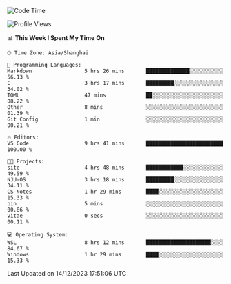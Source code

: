 <!--START_SECTION:waka-->
![Code Time](http://img.shields.io/badge/Code%20Time-1%2C432%20hrs%2032%20mins-blue)

![Profile Views](http://img.shields.io/badge/Profile%20Views-1-blue)

📊 **This Week I Spent My Time On** 

```text
🕑︎ Time Zone: Asia/Shanghai

💬 Programming Languages: 
Markdown                 5 hrs 26 mins       ██████████████░░░░░░░░░░░   56.13 % 
C                        3 hrs 17 mins       █████████░░░░░░░░░░░░░░░░   34.02 % 
TOML                     47 mins             ██░░░░░░░░░░░░░░░░░░░░░░░   08.22 % 
Other                    8 mins              ░░░░░░░░░░░░░░░░░░░░░░░░░   01.39 % 
Git Config               1 min               ░░░░░░░░░░░░░░░░░░░░░░░░░   00.21 % 

🔥 Editors: 
VS Code                  9 hrs 41 mins       █████████████████████████   100.00 % 

🐱‍💻 Projects: 
site                     4 hrs 48 mins       ████████████░░░░░░░░░░░░░   49.59 % 
NJU-OS                   3 hrs 18 mins       █████████░░░░░░░░░░░░░░░░   34.11 % 
CS-Notes                 1 hr 29 mins        ████░░░░░░░░░░░░░░░░░░░░░   15.33 % 
bin                      5 mins              ░░░░░░░░░░░░░░░░░░░░░░░░░   00.86 % 
vitae                    0 secs              ░░░░░░░░░░░░░░░░░░░░░░░░░   00.11 % 

💻 Operating System: 
WSL                      8 hrs 12 mins       █████████████████████░░░░   84.67 % 
Windows                  1 hr 29 mins        ████░░░░░░░░░░░░░░░░░░░░░   15.33 % 
```


 Last Updated on 14/12/2023 17:51:06 UTC
<!--END_SECTION:waka-->